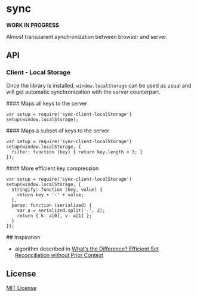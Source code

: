 # sync

__WORK IN PROGRESS__

Almost transparent synchronization between browser and server.

## API

### Client - Local Storage

Once the library is installed, `window.localStorage` can be used as usual and will get automatic synchronization with the server counterpart.

#### Maps all keys to the server

    var setup = require('sync-client-localStorage')
    setup(window.localStorage);

#### Maps a subset of keys to the server

    var setup = require('sync-client-localStorage')
    setup(window.localStorage, {
      filter: function (key) { return key.length > 3; }
    });

#### More efficient key compression

    var setup = require('sync-client-localStorage')
    setup(window.localStorage, {
      stringify: function (key, value) {
        return key + '-' + value;
      },
      parse: function (serialized) {
        var a = serialized.split('-', 2);
        return { k: a[0], v: a[1] };
      }
    });

## Inspiration

* algorithm described in [What’s the Difference? Efficient Set Reconciliation without Prior Context](http://conferences.sigcomm.org/sigcomm/2011/papers/sigcomm/p218.pdf)

## License

[MIT License](http://en.wikipedia.org/wiki/MIT_License)
